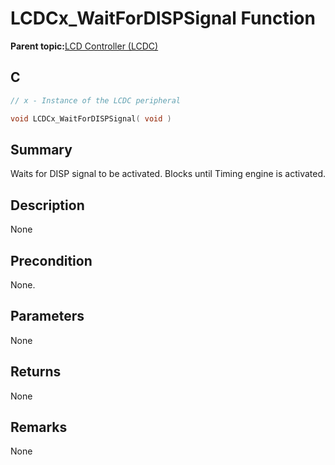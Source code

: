 # LCDCx\_WaitForDISPSignal Function

**Parent topic:**[LCD Controller \(LCDC\)](GUID-6C399A67-3956-464B-9055-02C390FC3228.md)

## C

```c
// x - Instance of the LCDC peripheral

void LCDCx_WaitForDISPSignal( void )
```

## Summary

Waits for DISP signal to be activated. Blocks until Timing engine is activated.

## Description

None

## Precondition

None.

## Parameters

None

## Returns

None

## Remarks

None

